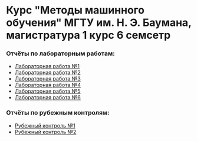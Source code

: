 # Курс "Методы машинного обучения" МГТУ им. Н. Э. Баумана, магистратура 1 курс 6 семсетр

### Отчёты по лабораторным работам:
- [Лабораторная работа №1]()
- [Лабораторная работа №2]()
- [Лабораторная работа №3]()
- [Лабораторная работа №4]()
- [Лабораторная работа №5]()
- [Лабораторная работа №6](f)

### Отчёты по рубежным контролям:
- [Рубежный контроль №1](https://github.com/ThCompiler/MMO_2024/blob/main/РК%201/Отчёт.pdf)
- [Рубежный контроль №2]()
